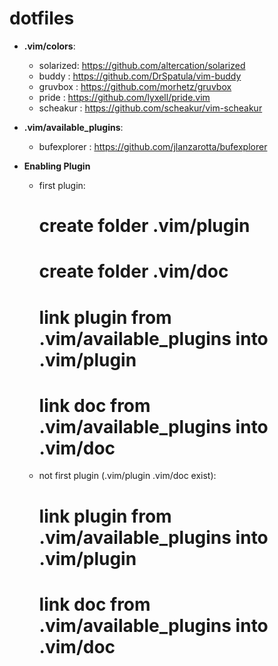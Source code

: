 # dotfiles

- **.vim/colors**:
	- solarized: https://github.com/altercation/solarized
	- buddy    : https://github.com/DrSpatula/vim-buddy
	- gruvbox  : https://github.com/morhetz/gruvbox
	- pride    : https://github.com/lyxell/pride.vim
	- scheakur : https://github.com/scheakur/vim-scheakur

- **.vim/available_plugins**:
    - bufexplorer : https://github.com/jlanzarotta/bufexplorer

- **Enabling Plugin**
    - first plugin:
        # create folder .vim/plugin
        # create folder .vim/doc
        # link plugin from .vim/available_plugins into .vim/plugin
        # link doc from .vim/available_plugins into .vim/doc
    - not first plugin (.vim/plugin .vim/doc exist):
        # link plugin from .vim/available_plugins into .vim/plugin
        # link doc from .vim/available_plugins into .vim/doc
